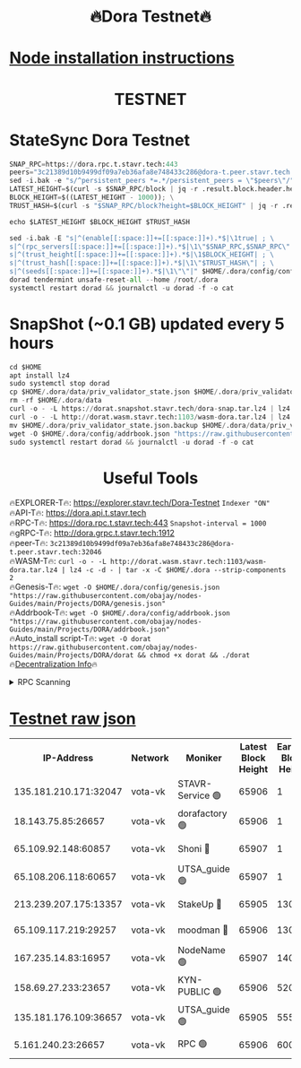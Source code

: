 <h1 align="center"> 🔥Dora Testnet🔥</h1>

[Node installation instructions](https://github.com/obajay/nodes-Guides/tree/main/Projects/DORA)
=

<h1 align="center"> TESTNET</h1>

# StateSync Dora Testnet
```python
SNAP_RPC=https://dora.rpc.t.stavr.tech:443
peers="3c21389d10b9499df09a7eb36afa8e748433c286@dora-t.peer.stavr.tech:32046"
sed -i.bak -e "s/^persistent_peers *=.*/persistent_peers = \"$peers\"/" $HOME/.dora/config/config.toml
LATEST_HEIGHT=$(curl -s $SNAP_RPC/block | jq -r .result.block.header.height); \
BLOCK_HEIGHT=$((LATEST_HEIGHT - 1000)); \
TRUST_HASH=$(curl -s "$SNAP_RPC/block?height=$BLOCK_HEIGHT" | jq -r .result.block_id.hash)

echo $LATEST_HEIGHT $BLOCK_HEIGHT $TRUST_HASH

sed -i.bak -E "s|^(enable[[:space:]]+=[[:space:]]+).*$|\1true| ; \
s|^(rpc_servers[[:space:]]+=[[:space:]]+).*$|\1\"$SNAP_RPC,$SNAP_RPC\"| ; \
s|^(trust_height[[:space:]]+=[[:space:]]+).*$|\1$BLOCK_HEIGHT| ; \
s|^(trust_hash[[:space:]]+=[[:space:]]+).*$|\1\"$TRUST_HASH\"| ; \
s|^(seeds[[:space:]]+=[[:space:]]+).*$|\1\"\"|" $HOME/.dora/config/config.toml
dorad tendermint unsafe-reset-all --home /root/.dora
systemctl restart dorad && journalctl -u dorad -f -o cat
```
# SnapShot (~0.1 GB) updated every 5 hours
```python
cd $HOME
apt install lz4
sudo systemctl stop dorad
cp $HOME/.dora/data/priv_validator_state.json $HOME/.dora/priv_validator_state.json.backup
rm -rf $HOME/.dora/data
curl -o - -L https://dorat.snapshot.stavr.tech/dora-snap.tar.lz4 | lz4 -c -d - | tar -x -C $HOME/.dora --strip-components 2
curl -o - -L http://dorat.wasm.stavr.tech:1103/wasm-dora.tar.lz4 | lz4 -c -d - | tar -x -C $HOME/.dora --strip-components 2
mv $HOME/.dora/priv_validator_state.json.backup $HOME/.dora/data/priv_validator_state.json
wget -O $HOME/.dora/config/addrbook.json "https://raw.githubusercontent.com/obajay/nodes-Guides/main/Projects/DORA/addrbook.json"
sudo systemctl restart dorad && journalctl -u dorad -f -o cat
```
 <h1 align="center"> Useful Tools</h1>
 
🔥EXPLORER-T🔥: https://explorer.stavr.tech/Dora-Testnet        `Indexer "ON"` \
🔥API-T🔥:      https://dora.api.t.stavr.tech \
🔥RPC-T🔥:      https://dora.rpc.t.stavr.tech:443              `Snapshot-interval = 1000` \
🔥gRPC-T🔥:     http://dora.grpc.t.stavr.tech:1912 \
🔥peer-T🔥:     `3c21389d10b9499df09a7eb36afa8e748433c286@dora-t.peer.stavr.tech:32046` \
🔥WASM-T🔥:     ```curl -o - -L http://dorat.wasm.stavr.tech:1103/wasm-dora.tar.lz4 | lz4 -c -d - | tar -x -C $HOME/.dora --strip-components 2``` \
🔥Genesis-T🔥:  ```wget -O $HOME/.dora/config/genesis.json "https://raw.githubusercontent.com/obajay/nodes-Guides/main/Projects/DORA/genesis.json"``` \
🔥Addrbook-T🔥: ```wget -O $HOME/.dora/config/addrbook.json "https://raw.githubusercontent.com/obajay/nodes-Guides/main/Projects/DORA/addrbook.json"``` \
🔥Auto_install script-T🔥:  `wget -O dorat https://raw.githubusercontent.com/obajay/nodes-Guides/main/Projects/DORA/dorat && chmod +x dorat && ./dorat` \
🔥[Decentralization Info](https://github.com/obajay/StateSync-snapshots/tree/main/Projects/Dora/Decentralization)🔥

<details>
<summary>RPC Scanning</summary>

<h2 align="center"> We scan nodes in real time every 4 hours. And we provide the final result of RPC endpoints.
We cannot influence the operation of these nodes in any way. </h2>


```python
If Voting Power is higher than 0 --> then the Node is a validator of the network and may be subject to attack and be a potential threat to the chain.
```
```python
We marked such validators with a red symbol
```

</details>

[Testnet raw json](https://rpc-check.dorat.stavr.tech/dorat/rpc-dorat-result.json)
=



<table><tr><th>IP-Address</th><th>Network</th><th>Moniker</th><th>Latest Block Height</th><th>Earliest Block Height</th><th>Catching Up</th><th>Tx Index</th><th>Voting Power</th><th>Scan Time</th></tr><tr><td>135.181.210.171:32047</td><td>vota-vk</td><td>STAVR-Service 🟢</td><td>65906</td><td>1</td><td>False</td><td>on</td><td>0</td><td>2023-12-24T19:04:18.713433765UTC</td></tr><tr><td>18.143.75.85:26657</td><td>vota-vk</td><td>dorafactory 🟢</td><td>65906</td><td>1</td><td>False</td><td>on</td><td>0</td><td>2023-12-24T19:04:19.663868290UTC</td></tr><tr><td>65.109.92.148:60857</td><td>vota-vk</td><td>Shoni 🔴</td><td>65907</td><td>1</td><td>False</td><td>on</td><td>9323404379593930</td><td>2023-12-24T19:04:21.371183091UTC</td></tr><tr><td>65.108.206.118:60657</td><td>vota-vk</td><td>UTSA_guide 🟢</td><td>65907</td><td>1</td><td>False</td><td>on</td><td>0</td><td>2023-12-24T19:04:21.686030356UTC</td></tr><tr><td>213.239.207.175:13357</td><td>vota-vk</td><td>StakeUp 🔴</td><td>65905</td><td>13001</td><td>False</td><td>off</td><td>9009500000000000</td><td>2023-12-24T19:04:13.959704419UTC</td></tr><tr><td>65.109.117.219:29257</td><td>vota-vk</td><td>moodman 🔴</td><td>65906</td><td>13001</td><td>False</td><td>off</td><td>9009100000000000</td><td>2023-12-24T19:04:16.347618584UTC</td></tr><tr><td>167.235.14.83:16957</td><td>vota-vk</td><td>NodeName 🟢</td><td>65907</td><td>14001</td><td>False</td><td>on</td><td>0</td><td>2023-12-24T19:04:21.909991422UTC</td></tr><tr><td>158.69.27.233:23657</td><td>vota-vk</td><td>KYN-PUBLIC 🟢</td><td>65906</td><td>52001</td><td>False</td><td>on</td><td>0</td><td>2023-12-24T19:04:21.022640802UTC</td></tr><tr><td>135.181.176.109:36657</td><td>vota-vk</td><td>UTSA_guide 🟢</td><td>65905</td><td>55501</td><td>False</td><td>on</td><td>0</td><td>2023-12-24T19:04:13.741366244UTC</td></tr><tr><td>5.161.240.23:26657</td><td>vota-vk</td><td>RPC 🟢</td><td>65906</td><td>60001</td><td>False</td><td>off</td><td>0</td><td>2023-12-24T19:04:20.323309872UTC</td></tr></table>
